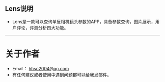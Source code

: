 ## Lens说明
* Lens是一款可以查询单反相机镜头参数的APP，具备参数查询，图片展示，用户评论，评测分析四大功能。

----
# 关于作者
* Email： <hhsc2004@qq.com>
* 有任何建议或者使用中遇到问题都可以给我发邮件。

